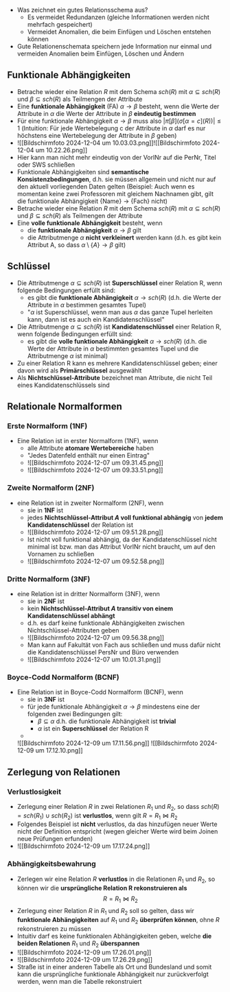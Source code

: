 - Was zeichnet ein gutes Relationsschema aus?
	- Es vermeidet Redundanzen (gleiche Informationen werden nicht mehrfach gespeichert)
	- Vermeidet Anomalien, die beim Einfügen und Löschen entstehen können
-  Gute Relationenschemata speichern jede Information nur einmal und vermeiden Anomalien beim Einfügen, Löschen und Ändern 

## Funktionale Abhängigkeiten
-  Betrache wieder eine Relation $R$ mit dem Schema $sch(R)$ mit $\alpha \subseteq sch(R)$ und $\beta \subseteq sch(R)$ als Teilmengen der Attribute
-  Eine **funktionale Abhängigkeit** (FA) $\alpha \rightarrow \beta$ besteht, wenn die Werte der Attribute in $\alpha$ die Werte der Attribute in $\beta$ **eindeutig bestimmen**
 - Für eine funktionale Abhängigkeit $\alpha \rightarrow \beta$ muss also $|\pi [\beta]( \sigma[\alpha = c](R))|\le 1$ (Intuition: Für jede Wertebelegung c der Attribute in $\alpha$ darf es nur höchstens eine Wertebelegung der Attribute in $\beta$ geben)
 - ![[Bildschirmfoto 2024-12-04 um 10.03.03.png]]![[Bildschirmfoto 2024-12-04 um 10.22.26.png]]
 - Hier kann man nicht mehr eindeutig von der VorlNr auf die PerNr, Titel oder SWS schließen 
 - Funktionale Abhängigkeiten sind **semantische Konsistenzbedingungen**, d.h. sie müssen allgemein und nicht nur auf den aktuell vorliegenden Daten gelten (Beispiel: Auch wenn es momentan keine zwei Professoren mit gleichem Nachnamen gibt, gilt die funktionale Abhängigkeit {Name} $\rightarrow$ {Fach} nicht)
-  Betrache wieder eine Relation $R$ mit dem Schema $sch(R)$ mit $\alpha \subseteq sch(R)$ und $\beta \subseteq sch(R)$ als Teilmengen der Attribute
- Eine **volle funktionale Abhängigkeit** besteht, wenn
	- die **funktionale Abhängigkeit** $\alpha \rightarrow \beta$ gilt
	- die Attributmenge $\alpha$ **nicht verkleinert** werden kann (d.h. es gibt kein Attribut A, so dass $\alpha \setminus \{A\} \rightarrow \beta$ gilt)

## Schlüssel
- Die Attributmenge $\alpha \subseteq sch(R)$ ist **Superschlüssel** einer Relation R, wenn folgende Bedingungen erfüllt sind:
	- es gibt die **funktionale Abhängigkeit** $\alpha \rightarrow sch(R)$ (d.h. die Werte der Attribute in $\alpha$ bestimmen gesamtes Tupel)
	- "$\alpha$ ist Superschlüssel, wenn man aus $\alpha$ das ganze Tupel herleiten kann, dann ist es auch ein Kandidatenschlüssel"
- Die Attributmenge $\alpha \subseteq sch(R)$ ist **Kandidatenschlüssel** einer Relation R, wenn folgende Bedingungen erfüllt sind:
	- es gibt die **volle funktionale Abhängigkeit** $\alpha \rightarrow sch(R)$ (d.h. die Werte der Attribute in $\alpha$ bestimmten gesamtes Tupel und die Attributmenge $\alpha$ ist minimal)
- Zu einer Relation R kann es mehrere Kandidatenschlüssel geben; einer davon wird als **Primärschlüssel** ausgewählt
- Als **Nichtschlüssel-Attribute** bezeichnet man Attribute, die nicht Teil eines Kandidatenschlüssels sind
## Relationale Normalformen 
### **Erste Normalform (1NF)**
- Eine Relation ist in erster Normalform (1NF), wenn
	- alle Attribute **atomare Wertebereiche** haben 
	- "Jedes Datenfeld enthält nur einen Eintrag"
	- ![[Bildschirmfoto 2024-12-07 um 09.31.45.png]]
	- ![[Bildschirmfoto 2024-12-07 um 09.33.51.png]]
### **Zweite Normalform (2NF)**
- eine Relation ist in zweiter Normalform (2NF), wenn
	- sie in **1NF** ist
	- jedes **Nichtschlüssel-Attribut $A$ voll funktional abhängig** von **jedem Kandidatenschlüssel** der Relation ist
	- ![[Bildschirmfoto 2024-12-07 um 09.51.28.png]]
	- Ist nicht voll funktional abhängig, da der Kandidatenschlüssel nicht minimal ist bzw. man das Attribut VorlNr nicht braucht, um auf den Vornamen zu schließen
	- ![[Bildschirmfoto 2024-12-07 um 09.52.58.png]]
### **Dritte Normalform (3NF)**
- eine Relation ist in dritter Normalform (3NF), wenn
	- sie in **2NF** ist
	- kein **Nichtschlüssel-Attribut $A$ transitiv von einem Kandidatenschlüssel abhängt**
	- d.h. es darf keine funktionale Abhängigkeiten zwischen Nichtschlüssel-Attributen geben 
	- ![[Bildschirmfoto 2024-12-07 um 09.56.38.png]]
	- Man kann auf Fakultät von Fach aus schließen und muss dafür nicht die Kandidatenschlüssel PersNr und Büro verwenden 
	- ![[Bildschirmfoto 2024-12-07 um 10.01.31.png]]
### Boyce-Codd Normalform (BCNF)
- Eine Relation ist in Boyce-Codd Normalform (BCNF), wenn
	- sie in **3NF** ist
	- für jede funktionale Abhängigkeit $\alpha \rightarrow \beta$ mindestens eine der folgenden zwei Bedingungen gilt:
		- $\beta \subseteq \alpha$ d.h. die funktionale Abhängigkeit ist **trivial**
		- $\alpha$ ist ein **Superschlüssel** der Relation R 
	- 
	![[Bildschirmfoto 2024-12-09 um 17.11.56.png]]
	![[Bildschirmfoto 2024-12-09 um 17.12.10.png]]

## Zerlegung von Relationen 
### Verlustlosigkeit
- Zerlegung einer Relation $R$ in zwei Relationen $R_{1}$ und $R_{2}$, so dass $sch(R) = sch(R_{1}) \cup sch(R_{2})$ ist **verlustlos**, wenn gilt $R = R_{1} \bowtie R_{2}$
- Folgendes Beispiel ist **nicht** verlustlos, da das hinzufügen neuer Werte nicht der Definition entspricht (wegen gleicher Werte wird beim Joinen neue Prüfungen erfunden)
- ![[Bildschirmfoto 2024-12-09 um 17.17.24.png]]
### Abhängigkeitsbewahrung
- Zerlegen wir eine Relation $R$ **verlustlos** in die Relationen $R_{1}$ und $R_{2}$, so können wir die **ursprüngliche Relation R rekonstruieren als** $$R = R_{1} \bowtie R_{2}$$
- Zerlegung einer Relation $R$ in $R_{1}$ und $R_{2}$ soll so gelten, dass wir **funktionale Abhängigkeiten** auf $R_{1}$ und $R_{2}$ **überprüfen können**, ohne $R$ rekonstruieren zu müssen
- Intuitiv darf es keine funktionalen Abhängigkeiten geben, welche **die beiden Relationen** $R_{1}$ und $R_{2}$ **überspannen**
- ![[Bildschirmfoto 2024-12-09 um 17.26.01.png]]
- ![[Bildschirmfoto 2024-12-09 um 17.26.29.png]]
- Straße ist in einer anderen Tabelle als Ort und Bundesland und somit kann die ursprüngliche funktionale Abhängigkeit nur zurückverfolgt werden, wenn man die Tabelle rekonstruiert
